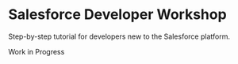 # Salesforce Developer Workshop

Step-by-step tutorial for developers new to the Salesforce platform.

Work in Progress
